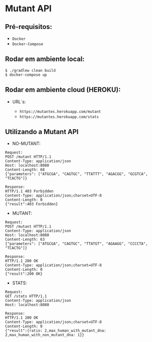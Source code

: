 # Mutant API

## Pré-requisitos:
  * ` Docker `
  * ` Docker-Compose `

## Rodar em ambiente local:
  ```
  $ ./gradlew clean build
  $ docker-compose up   
  ```

## Rodar em ambiente cloud (HEROKU):
  - URL`s:
  
    - ` https://mutantes.herokuapp.com/mutant `
    - ` https://mutantes.herokuapp.com/stats `

## Utilizando a Mutant API

* NO-MUTANT:
```
Request:
POST /mutant HTTP/1.1
Content-Type: application/json
Host: localhost:8080
Content-Length: 68
{"parameters": ["ATGCGA", "CAGTGC", "TTATTT", "AGACGG", "GCGTCA", "TCACTG"]}

Response:
HTTP/1.1 403 Forbidden
Content-Type: application/json;charset=UTF-8
Content-Length: 0
{"result":403 Forbidden}
```

* MUTANT:
```
Request:
POST /mutant HTTP/1.1
Content-Type: application/json
Host: localhost:8080
Content-Length: 63
{"parameters": ["ATGCGA", "CAGTGC", "TTATGT", "AGAAGG", "CCCCTA", "TCACTG"]}

Response:
HTTP/1.1 200 OK
Content-Type: application/json;charset=UTF-8
Content-Length: 0
{"result":200 OK}
```

* STATS:
```
Request:
GET /stats HTTP/1.1
Content-Type: application/json
Host: localhost:8080

Response:
HTTP/1.1 200 OK
Content-Type: application/json;charset=UTF-8
Content-Length: 0
{"result":{ratio: 2,max_human_with_mutant_dna: 2,max_human_with_non_mutant_dna: 1}}
```
